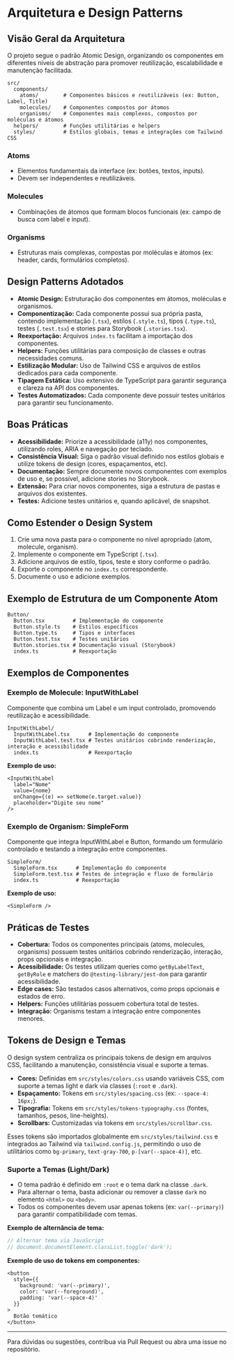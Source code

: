# Arquitetura e Design Patterns

## Visão Geral da Arquitetura

O projeto segue o padrão Atomic Design, organizando os componentes em diferentes níveis de abstração para promover reutilização, escalabilidade e manutenção facilitada.

```
src/
  components/
    atoms/        # Componentes básicos e reutilizáveis (ex: Button, Label, Title)
    molecules/    # Componentes compostos por átomos
    organisms/    # Componentes mais complexos, compostos por moléculas e átomos
  helpers/        # Funções utilitárias e helpers
  styles/         # Estilos globais, temas e integrações com Tailwind CSS
```

### Atoms

- Elementos fundamentais da interface (ex: botões, textos, inputs).
- Devem ser independentes e reutilizáveis.

### Molecules

- Combinações de átomos que formam blocos funcionais (ex: campo de busca com label e input).

### Organisms

- Estruturas mais complexas, compostas por moléculas e átomos (ex: header, cards, formulários completos).

## Design Patterns Adotados

- **Atomic Design:** Estruturação dos componentes em átomos, moléculas e organismos.
- **Componentização:** Cada componente possui sua própria pasta, contendo implementação (`.tsx`), estilos (`.style.ts`), tipos (`.type.ts`), testes (`.test.tsx`) e stories para Storybook (`.stories.tsx`).
- **Reexportação:** Arquivos `index.ts` facilitam a importação dos componentes.
- **Helpers:** Funções utilitárias para composição de classes e outras necessidades comuns.
- **Estilização Modular:** Uso de Tailwind CSS e arquivos de estilos dedicados para cada componente.
- **Tipagem Estática:** Uso extensivo de TypeScript para garantir segurança e clareza na API dos componentes.
- **Testes Automatizados:** Cada componente deve possuir testes unitários para garantir seu funcionamento.

## Boas Práticas

- **Acessibilidade:** Priorize a acessibilidade (a11y) nos componentes, utilizando roles, ARIA e navegação por teclado.
- **Consistência Visual:** Siga o padrão visual definido nos estilos globais e utilize tokens de design (cores, espaçamentos, etc).
- **Documentação:** Sempre documente novos componentes com exemplos de uso e, se possível, adicione stories no Storybook.
- **Extensão:** Para criar novos componentes, siga a estrutura de pastas e arquivos dos existentes.
- **Testes:** Adicione testes unitários e, quando aplicável, de snapshot.

## Como Estender o Design System

1. Crie uma nova pasta para o componente no nível apropriado (atom, molecule, organism).
2. Implemente o componente em TypeScript (`.tsx`).
3. Adicione arquivos de estilo, tipos, teste e story conforme o padrão.
4. Exporte o componente no `index.ts` correspondente.
5. Documente o uso e adicione exemplos.

## Exemplo de Estrutura de um Componente Atom

```
Button/
  Button.tsx         # Implementação do componente
  Button.style.ts    # Estilos específicos
  Button.type.ts     # Tipos e interfaces
  Button.test.tsx    # Testes unitários
  Button.stories.tsx # Documentação visual (Storybook)
  index.ts           # Reexportação
```

## Exemplos de Componentes

### Exemplo de Molecule: InputWithLabel

Componente que combina um Label e um input controlado, promovendo reutilização e acessibilidade.

```
InputWithLabel/
  InputWithLabel.tsx      # Implementação do componente
  InputWithLabel.test.tsx # Testes unitários cobrindo renderização, interação e acessibilidade
  index.ts                # Reexportação
```

**Exemplo de uso:**

```tsx
<InputWithLabel
  label="Nome"
  value={nome}
  onChange={(e) => setNome(e.target.value)}
  placeholder="Digite seu nome"
/>
```

### Exemplo de Organism: SimpleForm

Componente que integra InputWithLabel e Button, formando um formulário controlado e testando a integração entre componentes.

```
SimpleForm/
  SimpleForm.tsx      # Implementação do componente
  SimpleForm.test.tsx # Testes de integração e fluxo de formulário
  index.ts            # Reexportação
```

**Exemplo de uso:**

```tsx
<SimpleForm />
```

## Práticas de Testes

- **Cobertura:** Todos os componentes principais (atoms, molecules, organisms) possuem testes unitários cobrindo renderização, interação, props opcionais e integração.
- **Acessibilidade:** Os testes utilizam queries como `getByLabelText`, `getByRole` e matchers do `@testing-library/jest-dom` para garantir acessibilidade.
- **Edge cases:** São testados casos alternativos, como props opcionais e estados de erro.
- **Helpers:** Funções utilitárias possuem cobertura total de testes.
- **Integração:** Organisms testam a integração entre componentes menores.

## Tokens de Design e Temas

O design system centraliza os principais tokens de design em arquivos CSS, facilitando a manutenção, consistência visual e suporte a temas.

- **Cores:** Definidas em `src/styles/colors.css` usando variáveis CSS, com suporte a temas light e dark via classes (`:root` e `.dark`).
- **Espaçamento:** Tokens em `src/styles/spacing.css` (ex: `--space-4: 16px;`).
- **Tipografia:** Tokens em `src/styles/tokens-typography.css` (fontes, tamanhos, pesos, line-heights).
- **Scrollbars:** Customizadas via tokens em `src/styles/scrollbar.css`.

Esses tokens são importados globalmente em `src/styles/tailwind.css` e integrados ao Tailwind via `tailwind.config.js`, permitindo o uso de utilitários como `bg-primary`, `text-gray-700`, `p-[var(--space-4)]`, etc.

### Suporte a Temas (Light/Dark)

- O tema padrão é definido em `:root` e o tema dark na classe `.dark`.
- Para alternar o tema, basta adicionar ou remover a classe `dark` no elemento `<html>` ou `<body>`.
- Todos os componentes devem usar apenas tokens (ex: `var(--primary)`) para garantir compatibilidade com temas.

**Exemplo de alternância de tema:**

```js
// Alternar tema via JavaScript
// document.documentElement.classList.toggle('dark');
```

**Exemplo de uso de tokens em componentes:**

```tsx
<button
  style={{
    background: 'var(--primary)',
    color: 'var(--foreground)',
    padding: 'var(--space-4)'
  }}
>
  Botão temático
</button>
```

---

Para dúvidas ou sugestões, contribua via Pull Request ou abra uma issue no repositório.
